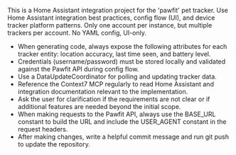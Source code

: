 <!-- Use this file to provide workspace-specific custom instructions to Copilot. For more details, visit https://code.visualstudio.com/docs/copilot/copilot-customization#_use-a-githubcopilotinstructionsmd-file -->

This is a Home Assistant integration project for the 'pawfit' pet tracker. Use Home Assistant integration best practices, config flow (UI), and device tracker platform patterns. Only one account per instance, but multiple trackers per account. No YAML config, UI-only.

- When generating code, always expose the following attributes for each tracker entity: location accuracy, last time seen, and battery level.
- Credentials (username/password) must be stored locally and validated against the Pawfit API during config flow.
- Use a DataUpdateCoordinator for polling and updating tracker data.
- Reference the Context7 MCP regularly to read Home Assistant and integration documentation relevant to the implementation.
- Ask the user for clarification if the requirements are not clear or if additional features are needed beyond the initial scope.
- When making requests to the Pawfit API, always use the BASE_URL constant to build the URL and include the USER_AGENT constant in the request headers.
- After making changes, write a helpful commit message and run git push to update the repository.